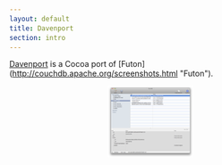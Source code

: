 ```yaml
---
layout: default
title: Davenport
section: intro
---
```


[Davenport](http://github.com/objectiveous/davenport "Davenport") is a Cocoa port of [Futon] (http://couchdb.apache.org/screenshots.html "Futon").

<p>
  <center>
    <a href="images/screenshot-1.png"><img src="images/screenshot-1-thb.png" border="0" width="30%"/></a> 

  </center>
</p>
